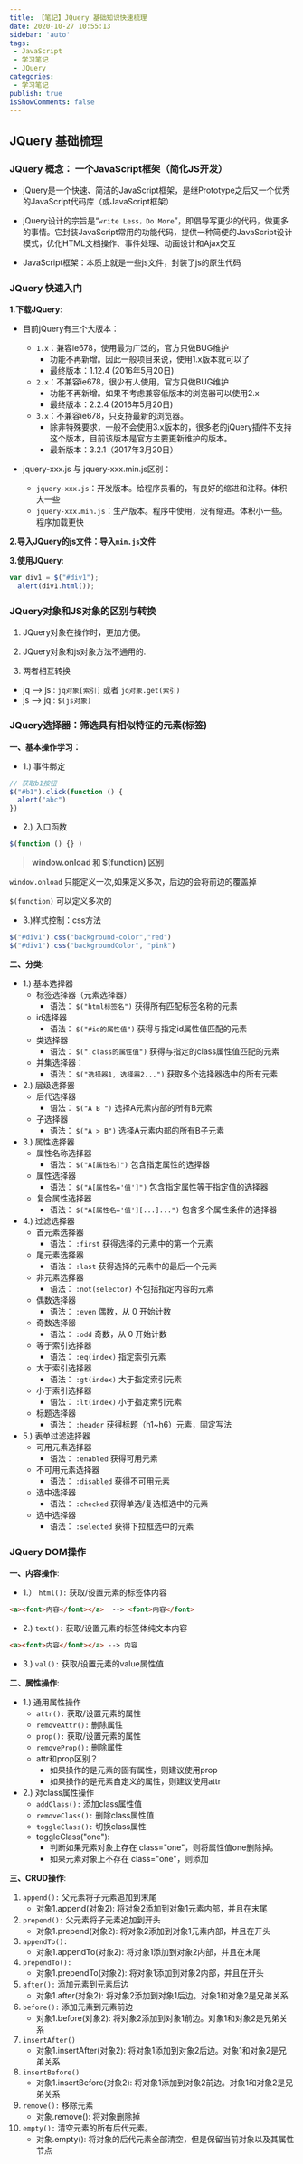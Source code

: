 ```yaml
---
title: 【笔记】JQuery 基础知识快速梳理
date: 2020-10-27 10:55:13
sidebar: 'auto'
tags:
 - JavaScript
 - 学习笔记
 - JQuery
categories:
 - 学习笔记
publish: true 
isShowComments: false
---
```



## JQuery 基础梳理

### JQuery 概念： 一个JavaScript框架（简化JS开发）

- jQuery是一个快速、简洁的JavaScript框架，是继Prototype之后又一个优秀的JavaScript代码库（或JavaScript框架）

- jQuery设计的宗旨是“`write Less，Do More`”，即倡导写更少的代码，做更多的事情。它封装JavaScript常用的功能代码，提供一种简便的JavaScript设计模式，优化HTML文档操作、事件处理、动画设计和Ajax交互

- JavaScript框架：本质上就是一些js文件，封装了js的原生代码

### JQuery 快速入门

**1.下载JQuery**:

- 目前jQuery有三个大版本：
  - `1.x`：兼容ie678，使用最为广泛的，官方只做BUG维护
    - 功能不再新增。因此一般项目来说，使用1.x版本就可以了
    - 最终版本：1.12.4 (2016年5月20日)
  - `2.x`：不兼容ie678，很少有人使用，官方只做BUG维护
    - 功能不再新增。如果不考虑兼容低版本的浏览器可以使用2.x
    - 最终版本：2.2.4 (2016年5月20日)
  - `3.x`：不兼容ie678，只支持最新的浏览器。
    - 除非特殊要求，一般不会使用3.x版本的，很多老的jQuery插件不支持这个版本，目前该版本是官方主要更新维护的版本。
    - 最新版本：3.2.1（2017年3月20日）

- jquery-xxx.js 与 jquery-xxx.min.js区别：

  - `jquery-xxx.js`：开发版本。给程序员看的，有良好的缩进和注释。体积大一些
  - `jquery-xxx.min.js`：生产版本。程序中使用，没有缩进。体积小一些。程序加载更快

**2.导入JQuery的js文件：导入`min.js`文件**

**3.使用JQuery**:

```js
var div1 = $("#div1");
  alert(div1.html()); 
```

### JQuery对象和JS对象的区别与转换

1. JQuery对象在操作时，更加方便。

2. JQuery对象和js对象方法不通用的.

3. 两者相互转换

- jq --> js : `jq对象[索引]` 或者 `jq对象.get(索引)`
- js --> jq : `$(js对象)`

### JQuery选择器：筛选具有相似特征的元素(标签)

**一、基本操作学习：**

- 1.) 事件绑定

```js
// 获取b1按钮
$("#b1").click(function () {
  alert("abc")
})
```

- 2.) 入口函数

```js
$(function () {} )
```

> **window.onload 和 $(function) 区别**

`window.onload` 只能定义一次,如果定义多次，后边的会将前边的覆盖掉

`$(function)` 可以定义多次的

- 3.)样式控制：css方法

```js
$("#div1").css("background-color","red")
$("#div1").css("backgroundColor", "pink")
```

**二、分类**:

- 1.) 基本选择器
  - 标签选择器（元素选择器）
    - 语法： `$("html标签名")` 获得所有匹配标签名称的元素
  - id选择器
    - 语法： `$("#id的属性值")` 获得与指定id属性值匹配的元素
  - 类选择器
    - 语法： `$(".class的属性值")` 获得与指定的class属性值匹配的元素
  - 并集选择器：
    - 语法： `$("选择器1, 选择器2...")` 获取多个选择器选中的所有元素
- 2.) 层级选择器
  - 后代选择器
    - 语法： `$("A B ")` 选择A元素内部的所有B元素
  - 子选择器
    - 语法： `$("A > B")` 选择A元素内部的所有B子元素
- 3.) 属性选择器
  - 属性名称选择器
    - 语法： `$("A[属性名]")` 包含指定属性的选择器
  - 属性选择器
    - 语法： `$("A[属性名='值']")` 包含指定属性等于指定值的选择器
  - 复合属性选择器
    - 语法： `$("A[属性名='值'][...]...")` 包含多个属性条件的选择器
- 4.) 过滤选择器
  - 首元素选择器
    - 语法： `:first` 获得选择的元素中的第一个元素
  - 尾元素选择器
    - 语法： `:last` 获得选择的元素中的最后一个元素
  - 非元素选择器
    - 语法： `:not(selector)` 不包括指定内容的元素
  - 偶数选择器
    - 语法： `:even` 偶数，从 0 开始计数
  - 奇数选择器
    - 语法： `:odd` 奇数，从 0 开始计数
  - 等于索引选择器
    - 语法： `:eq(index)` 指定索引元素
  - 大于索引选择器
    - 语法： `:gt(index)` 大于指定索引元素
  - 小于索引选择器
    - 语法： `:lt(index)` 小于指定索引元素
  - 标题选择器
    - 语法： `:header` 获得标题（h1~h6）元素，固定写法
- 5.) 表单过滤选择器
  - 可用元素选择器
    - 语法： `:enabled` 获得可用元素
  - 不可用元素选择器
    - 语法： `:disabled` 获得不可用元素
  - 选中选择器
    - 语法： `:checked` 获得单选/复选框选中的元素
  - 选中选择器
    - 语法： `:selected` 获得下拉框选中的元素

### JQuery DOM操作

**一、内容操作**:

- 1.） `html():` 获取/设置元素的标签体内容  

```html
<a><font>内容</font></a>  --> <font>内容</font>
```

- 2.) `text():` 获取/设置元素的标签体纯文本内容  

```html
<a><font>内容</font></a> --> 内容
```

- 3.) `val():` 获取/设置元素的value属性值

**二、属性操作**:

- 1.) 通用属性操作
  - `attr():` 获取/设置元素的属性
  - `removeAttr():` 删除属性
  - `prop():` 获取/设置元素的属性
  - `removeProp():` 删除属性
  - attr和prop区别？
    - 如果操作的是元素的固有属性，则建议使用prop
    - 如果操作的是元素自定义的属性，则建议使用attr
- 2.) 对class属性操作
  - `addClass():` 添加class属性值
  - `removeClass():` 删除class属性值
  - `toggleClass():` 切换class属性
  - toggleClass("one"):
    - 判断如果元素对象上存在 class="one"，则将属性值one删除掉。
    - 如果元素对象上不存在 class="one"，则添加

**三、CRUD操作**:

1. `append():` 父元素将子元素追加到末尾
    - 对象1.append(对象2): 将对象2添加到对象1元素内部，并且在末尾
2. `prepend():` 父元素将子元素追加到开头
    - 对象1.prepend(对象2): 将对象2添加到对象1元素内部，并且在开头
3. `appendTo():`
    - 对象1.appendTo(对象2): 将对象1添加到对象2内部，并且在末尾
4. `prependTo():`
    - 对象1.prependTo(对象2): 将对象1添加到对象2内部，并且在开头
5. `after():` 添加元素到元素后边
    - 对象1.after(对象2): 将对象2添加到对象1后边。对象1和对象2是兄弟关系
6. `before():` 添加元素到元素前边
    - 对象1.before(对象2): 将对象2添加到对象1前边。对象1和对象2是兄弟关系
7. `insertAfter()`
    - 对象1.insertAfter(对象2): 将对象1添加到对象2后边。对象1和对象2是兄弟关系
8. `insertBefore()`
    - 对象1.insertBefore(对象2): 将对象1添加到对象2前边。对象1和对象2是兄弟关系
9. `remove():` 移除元素
    - 对象.remove(): 将对象删除掉
10. `empty():` 清空元素的所有后代元素。
    - 对象.empty(): 将对象的后代元素全部清空，但是保留当前对象以及其属性节点
